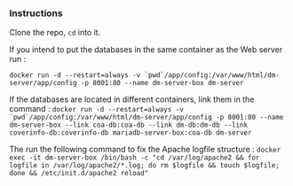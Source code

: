 ### Instructions

Clone the repo, `cd` into it.

If you intend to put the databases in the same container as the Web server run : 

``docker run -d --restart=always -v `pwd`/app/config:/var/www/html/dm-server/app/config -p 8001:80 --name dm-server-box dm-server``

If the databases are located in different containers, link them in the command :
``docker run -d --restart=always -v `pwd`/app/config:/var/www/html/dm-server/app/config -p 8001:80 --name dm-server-box --link coa-db:coa-db --link dm-db:dm-db --link coverinfo-db:coverinfo-db mariadb-server-box:coa-db dm-server``

The run the following command to fix the Apache logfile structure :
``docker exec -it dm-server-box /bin/bash -c "cd /var/log/apache2 && for logfile in /var/log/apache2/*.log; do rm $logfile && touch $logfile; done && /etc/init.d/apache2 reload"``